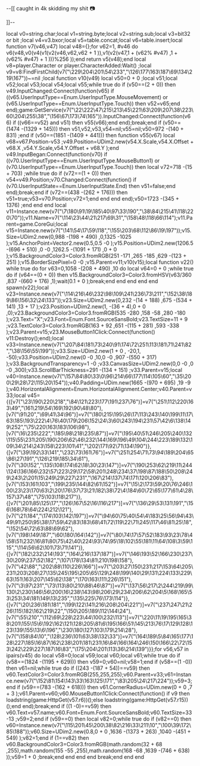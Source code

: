 --[[
caught in 4k skidding my shit 📷

]]--

local v0=string.char;local v1=string.byte;local v2=string.sub;local v3=bit32 or bit ;local v4=v3.bxor;local v5=table.concat;local v6=table.insert;local function v7(v46,v47) local v48={};for v62=1, #v46 do v6(v48,v0(v4(v1(v2(v46,v62,v62 + 1 )),v1(v2(v47,1 + (v62% #v47) ,1 + (v62% #v47) + 1 )))%256 ));end return v5(v48);end local v8=player.Character or player.CharacterAdded:Wait() ;local v9=v8:FindFirstChild(v7("\229\204\201\54\233","\126\177\163\187\69\134\219\167"))~=nil ;local function v10(v49) local v50=0 + 0 ;local v51;local v52;local v53;local v54;local v55;while true do if (v50==(2 + 0)) then v49.InputChanged:Connect(function(v65) if ((v65.UserInputType==Enum.UserInputType.MouseMovement) or (v65.UserInputType==Enum.UserInputType.Touch)) then v52=v65;end end);game:GetService(v7("\22\222\47\215\213\45\221\63\209\207\38\223\60\204\255\38","\156\67\173\74\165")).InputChanged:Connect(function(v66) if ((v66==v52) and v51) then v55(v66);end end);break;end if (v50==(1474 -(1329 + 145))) then v51,v52,v53,v54=nil;v55=nil;v50=972 -(140 + 831) ;end if (v50==(1851 -(1409 + 441))) then function v55(v67) local v68=v67.Position-v53 ;v49.Position=UDim2.new(v54.X.Scale,v54.X.Offset + v68.X ,v54.Y.Scale,v54.Y.Offset + v68.Y );end v49.InputBegan:Connect(function(v70) if ((v70.UserInputType==Enum.UserInputType.MouseButton1) or (v70.UserInputType==Enum.UserInputType.Touch)) then local v72=718 -(15 + 703) ;while true do if (v72==(1 + 0)) then v54=v49.Position;v70.Changed:Connect(function() if (v70.UserInputState==Enum.UserInputState.End) then v51=false;end end);break;end if (v72==(438 -(262 + 176))) then v51=true;v53=v70.Position;v72=1;end end end end);v50=1723 -(345 + 1376) ;end end end local v11=Instance.new(v7("\7\180\91\19\185\40\97\33\190","\38\84\215\41\118\220\70"));v11.Name=v7("\114\23\44\21\217\69\31","\158\48\118\66\114");v11.Parent=game.CoreGui;local v15=Instance.new(v7("\141\54\17\59\118","\155\203\68\112\86\19\197"));v15.Size=UDim2.new(0,988 -(198 + 490) ,0,1325 -1025 );v15.AnchorPoint=Vector2.new(0.5,0.5 -0 );v15.Position=UDim2.new(1206.5 -(696 + 510) ,0 -0 ,1262.5 -(1091 + 171) ,0 + 0 );v15.BackgroundColor3=Color3.fromRGB(251 -171 ,265 -185 ,629 -(123 + 251) );v15.BorderSizePixel=0 -0 ;v15.Parent=v11;v10(v15);local function v22() while true do for v63=0,1058 -(208 + 490) ,10 do local v64=0 + 0 ;while true do if (v64==(0 + 0)) then v15.BackgroundColor3=Color3.fromHSV(v63/360 ,837 -(660 + 176) ,1);wait(0.1 + 0 );break;end end end end end spawn(v22);local v23=Instance.new(v7("\114\216\46\232\98\109\241\236\73\211","\152\38\189\86\156\32\24\133"));v23.Size=UDim2.new(0,232 -(14 + 188) ,675 -(534 + 141) ,13 + 17 );v23.Position=UDim2.new(1, -(36 + 4),0 + 0 ,0);v23.BackgroundColor3=Color3.fromRGB(535 -280 ,158 -58 ,280 -180 );v23.Text="X";v23.Font=Enum.Font.SourceSansBold;v23.TextSize=11 + 9 ;v23.TextColor3=Color3.fromRGB(163 + 92 ,651 -(115 + 281) ,593 -338 );v23.Parent=v15;v23.MouseButton1Click:Connect(function() v11:Destroy();end);local v33=Instance.new(v7("\207\84\181\73\240\91\174\72\251\113\181\71\241\82","\38\156\55\199"));v33.Size=UDim2.new(1 + 0 , -20,1, -50);v33.Position=UDim2.new(0 -0 ,10,0 -0 ,907 -(550 + 317) );v33.BackgroundTransparency=1 -0 ;v33.CanvasSize=UDim2.new(0,0 -0 ,0 -0 ,300);v33.ScrollBarThickness=291 -(134 + 151) ;v33.Parent=v15;local v40=Instance.new(v7("\157\84\80\33\0\96\214\66\177\114\105\60","\35\200\29\28\72\115\20\154"));v40.Padding=UDim.new(1665 -(970 + 695) ,19 -9 );v40.HorizontalAlignment=Enum.HorizontalAlignment.Center;v40.Parent=v33;local v45={{[v7("\23\190\220\218","\84\121\223\177\191\237\76")]=v7("\251\112\220\163\49","\161\219\54\169\192\90\48\80"),[v7("\91\20","\69\41\34\96")]=v7("\180\215\195\26\17\113\243\140\199\11\17\63\185\193\222\4\76\40\179\206\152\24\3\60\243\194\231\57\42\6\138\149\252","\75\220\163\183\106\98"),[v7("\16\235\222","\185\98\218\235\87")]=v7("\195\40\51\246\205\240\132\115\55\231\205\190\206\62\46\232\144\169\196\49\104\244\223\189\132\109\34\214\243\158\223\101\41","\202\171\92\71\134\190")},{[v7("\39\192\33\141","\232\73\161\76")]=v7("\251\254\71\73\94\189\204\65\86\27\191","\126\219\185\34\61"),[v7("\30\152","\135\108\174\62\18\30\23\147")]=v7("\190\253\62\219\11\244\124\136\166\232\57\223\29\172\58\201\248\234\37\198\87\188\50\208\249\243\2\201\15\249\29\227\231","\167\214\137\74\171\120\206\83"),[v7("\153\161\103","\199\235\144\82\61\152")]=v7("\15\2\173\59\20\76\246\100\23\23\170\63\2\20\176\37\73\21\182\38\72\4\184\60\72\65\177\61\4\28\157\37\48","\75\103\118\217")},{[v7("\201\85\125\17","\126\167\52\16\116\217")]=v7("\136\29\53\131\191","\156\168\78\64\224\212\121"),[v7("\21\184","\174\103\142\197")]=v7("\94\60\75\40\54\4\183\25\56\94\43\49\91\250\95\38\17\59\42\83\183\68\41\72\119\22\71\245\117\46\81\25\18","\152\54\72\63\88\69\62"),[v7("\198\149\187","\60\180\164\142")]=v7("\80\74\17\57\52\183\93\23\78\4\58\51\232\16\81\80\75\42\40\224\93\74\95\18\102\55\181\11\64\108\3\59\115","\114\56\62\101\73\71\141")},{[v7("\182\232\214\193","\164\216\137\187")]=v7("\146\193\52\166\230\237\30\209\237\52\182","\107\178\134\81\210\198\158"),[v7("\42\88","\202\88\110\226\166")]=v7("\203\27\150\231\217\153\64\205\231\203\208\27\135\245\195\205\65\129\248\199\140\29\131\224\133\229\63\151\163\207\145\62\138","\170\163\111\226\151"),[v7("\3\97\231","\73\113\80\210\88\46\87")]=v7("\137\56\217\2\244\219\99\130\2\230\146\56\200\16\238\143\98\206\29\234\206\62\204\5\168\165\53\253\34\181\149\13\235","\135\225\76\173\114")},{[v7("\20\236\181\181","\199\122\141\216\208\204\221")]=v7("\237\247\21\226\115\182\162\219\22","\150\205\189\112\144\24"),[v7("\55\210","\112\69\228\223\44\100\232\113")]=v7("\220\11\19\195\165\38\201\155\15\6\192\162\121\128\205\81\6\195\166\51\145\213\76\17\129\128\123\139\155\13\6\196","\230\180\127\103\179\214\28"),[v7("\158\84\10","\128\236\101\63\38\132\33")]=v7("\164\189\5\84\165\177\128\227\185\16\87\162\238\201\181\231\16\84\166\164\246\150\166\22\72\153\242\229\227\187\16\83","\175\204\201\113\36\214\139")}};for v56,v57 in ipairs(v45) do local v58=0;local v59;local v60;local v61;while true do if (v58==(1824 -(1195 + 629))) then v59=0;v60=nil;v58=1;end if (v58==(1 -0)) then v61=nil;while true do if ((243 -(187 + 54))==v59) then v60.TextColor3=Color3.fromRGB(255,255,255);v60.Parent=v33;v61=Instance.new(v7("\152\81\154\143\33\163\125\171","\83\205\24\217\224"));v59=3;end if (v59==(783 -(162 + 618))) then v61.CornerRadius=UDim.new(0 + 0 ,7 + 3 );v61.Parent=v60;v60.MouseButton1Click:Connect(function() if v9 then loadstring(game:HttpGet(v57.r6))();else loadstring(game:HttpGet(v57.r15))();end end);break;end if ((1 -0)==v59) then v60.Text=v57.name;v60.Font=Enum.Font.SourceSansBold;v60.TextSize=33 -13 ;v59=2;end if (v59==0) then local v82=0;while true do if (v82==0) then v60=Instance.new(v7("\115\201\45\200\38\82\216\33\211\10","\100\39\172\85\188"));v60.Size=UDim2.new(0.8,0 + 0 ,1636 -(1373 + 263) ,1040 -(451 + 549) );v82=1;end if (1==v82) then v60.BackgroundColor3=Color3.fromRGB(math.random(32 + 68 ,255),math.random(155 -55 ,255),math.random(168 -68 ,1639 -(746 + 638) ));v59=1 + 0 ;break;end end end end break;end end end
